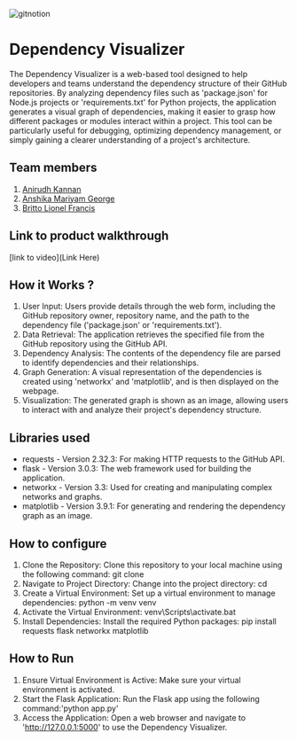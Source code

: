 
![gitnotion](https://github.com/user-attachments/assets/079fdd2e-ba20-4a5b-9801-58448e81d8b9)




# Dependency Visualizer
 The Dependency Visualizer is a web-based tool designed to help developers and teams understand the dependency structure of their GitHub repositories. By analyzing dependency files such as 'package.json' for Node.js projects or 'requirements.txt' for Python projects, the application generates a visual graph of dependencies, making it easier to grasp how different packages or modules interact within a project. This tool can be particularly useful for debugging, optimizing dependency management, or simply gaining a clearer understanding of a project's architecture.
## Team members
1. [Anirudh Kannan]([https://github.com/TH-Activities/saturday-hack-night-template])
2. [Anshika Mariyam George](https://github.com/anshikageorge)
3. [Britto Lionel Francis](https://github.com/britto18)
## Link to product walkthrough
[link to video](Link Here)
## How it Works ?
1. User Input: Users provide details through the web form, including the GitHub repository owner, repository name, and the path to the dependency file ('package.json' or 'requirements.txt').
2. Data Retrieval: The application retrieves the specified file from the GitHub repository using the GitHub API.
3. Dependency Analysis: The contents of the dependency file are parsed to identify dependencies and their relationships.
4. Graph Generation: A visual representation of the dependencies is created using 'networkx' and 'matplotlib', and is then displayed on the webpage.
5. Visualization: The generated graph is shown as an image, allowing users to interact with and analyze their project's dependency structure.
## Libraries used
- requests - Version 2.32.3: For making HTTP requests to the GitHub API.
- flask - Version 3.0.3: The web framework used for building the application.
- networkx - Version 3.3: Used for creating and manipulating complex networks and graphs.
- matplotlib - Version 3.9.1: For generating and rendering the dependency graph as an image.
## How to configure
1. Clone the Repository: Clone this repository to your local machine using the following command: git clone <repository-url>
2. Navigate to Project Directory: Change into the project directory: cd <project-directory>
3. Create a Virtual Environment: Set up a virtual environment to manage dependencies: python -m venv venv
4. Activate the Virtual Environment: venv\Scripts\activate.bat
5. Install Dependencies: Install the required Python packages: pip install requests flask networkx matplotlib
## How to Run
1. Ensure Virtual Environment is Active: Make sure your virtual environment is activated.
2. Start the Flask Application: Run the Flask app using the following command:'python app.py'
3. Access the Application: Open a web browser and navigate to 'http://127.0.0.1:5000' to use the Dependency Visualizer.
   
